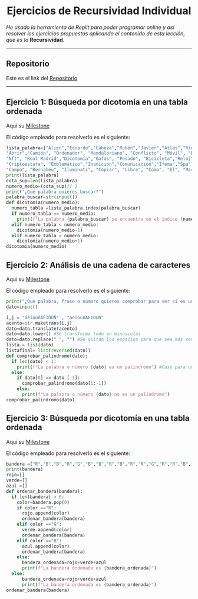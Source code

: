 <h1 align="center">Ejercicios de Recursividad Individual</h1>

*He usado la herramienta de Replit para poder programar online y así resolver los ejercicios propuestos aplicando el contenido de esta lección, que es la* **Recursividad**.

***

<h2>Repositorio</h2>

Este es el link del [Repositorio](https://github.com/Diegodesantos1/RecursividadIndividual)

***

## Ejercicio 1: Búsqueda por dicotomía en una tabla ordenada

Aquí su [Milestone](https://github.com/Diegodesantos1/RecursividadIndividual/milestone/1?closed=1)

El código empleado para resolverlo es el siguiente:

```python
lista_palabra=["Alien","Eduardo","Cabeza","Rubén","Javier","Atlas","Río", "Servir", 
"Abrir","Camión", "Ordenador", "Mandaloriano", "Conflicto", "Móvil", "Estambul","Wifi", 
"Nft", "Real Madrid","Dicotomía","Gafas", "Pesado", "Bicicleta","Reloj", "Abrigo",
"Criptoestafa", "Emblemático","Inanición","Comunicación","Ifema","Spa","Auditorio",
"Campo", "Bernabéu", "Iluminati", "Copiar", "Libre", "Como", "El", "Mar"]
print(lista_palabra)
cota_sup=len(lista_palabra)
numero_medio=(cota_sup)// 2
print("¿Qué palabra quieres buscar?")
palabra_buscar=str(input())
def dicotomia(numero_medio):
  numero_tabla =lista_palabra.index(palabra_buscar)
  if numero_tabla == numero_medio:
    print(f"La palabra {palabra_buscar} se encuentra en el índice {numero_tabla}")
  elif numero_tabla < numero_medio:
    dicotomia(numero_medio-1)
  elif numero_tabla > numero_medio:
    dicotomia(numero_medio+1)
dicotomia(numero_medio)
```

## Ejercicio 2: Análisis de una cadena de caracteres

Aquí su [Milestone](https://github.com/Diegodesantos1/RecursividadIndividual/milestone/2?closed=1)

El código empleado para resolverlo es el siguiente:
```python
print("¿Que palabra, frase o número quieres comprobar para ver si es un palíndromo?")
dato=input()

i,j = "áéíóúñÁÉÍÓÚÑ" , "aeiounAEIOUN"
acento=str.maketrans(i,j)
dato=dato.translate(acento)
dato=dato.lower() #Se transforma todo en minúsculas
dato=dato.replace(" ", "") #Se quitan los espacios para que sea más sencillo
lista = list(dato)
listafinal= list(reversed(dato))
def comprobar_palindromo(dato):
  if len(dato) < 1:
    print(f"La palabra o número {dato} es un palíndromo") #Caso para una sola letra o número
  else:
    if dato[0] == dato [-1]:
      comprobar_palindromo(dato[1:-1])
    else:
      print(f"La palabra o número {dato} no es un palíndromo")
comprobar_palindromo(dato)
```
## Ejercicio 3: Búsqueda por dicotomía en una tabla ordenada

Aquí su [Milestone](https://github.com/Diegodesantos1/RecursividadIndividual/milestone/3?closed=1)

El código empleado para resolverlo es el siguiente:
```python
bandera =["R","B","B","R","G","B","B","R","B","R","R","G","R","R","B","G","G"]
print(bandera)
rojo=[]
verde=[]
azul =[]
def ordenar_bandera(bandera):
  if len(bandera) > 0:
    color=bandera.pop(0)
    if color =="R":
      rojo.append(color)
      ordenar_bandera(bandera)
    elif color =="G":
      verde.append(color)
      ordenar_bandera(bandera)
    elif color =="B":
      azul.append(color)
      ordenar_bandera(bandera)
    else:
      bandera_ordenada=rojo+verde+azul
      print(f"La bandera ordenada es {bandera_ordenada}")
  else:
      bandera_ordenada=rojo+verde+azul
      print(f"La bandera ordenada es {bandera_ordenada}")
ordenar_bandera(bandera)
```
